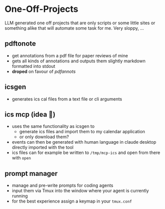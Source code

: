 # One-Off-Projects

LLM generated one off projects that are only scripts or some little sites or something alike that
will automate some task for me. Very sloppy, ...

## pdftonote

- get annotations from a pdf file for paper reviews of mine
- gets all kinds of annotations and outputs them slightly markdown formatted into stdout
- **droped** on favour of _pdfannots_

## icsgen

- generates ics cal files from a text file or cli arguments

## ics mcp (idea 🚧)

- uses the same functionality as icsgen to
  - generate ics files and import them to my calendar application
  - or only download them?
- events can then be generated with human language in claude desktop directly imported with the tool
- ics files can for example be written to `/tmp/mcp-ics` and open from there with `open`

## prompt manager

- manage and pre-write prompts for coding agents
- input them via Tmux into the window where your agent is currently running
- for the best experience assign a keymap in your `tmux.conf`
